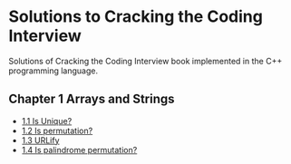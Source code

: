 # Solutions to Cracking the Coding Interview

Solutions of Cracking the Coding Interview book implemented in the C++ programming language.

## Chapter 1 Arrays and Strings

- [1.1 Is Unique?](chapter_1/ex_1_1.cpp)
- [1.2 Is permutation?](chapter_1/ex_1_2.cpp)
- [1.3 URLify](chapter_1/ex_1_3.cpp)
- [1.4 Is palindrome permutation?](chapter_1/ex_1_4.cpp)
